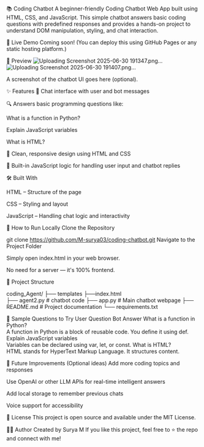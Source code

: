 📚 Coding Chatbot
A beginner-friendly Coding Chatbot Web App built using HTML, CSS, and JavaScript. This simple chatbot answers basic coding questions with predefined responses and provides a hands-on project to understand DOM manipulation, styling, and chat interaction.

🚀 Live Demo
Coming soon! (You can deploy this using GitHub Pages or any static hosting platform.)

📸 Preview
![Uploading Screenshot 2025-06-30 191347.png…]()
![Uploading Screenshot 2025-06-30 191407.png…]()

A screenshot of the chatbot UI goes here (optional).

✨ Features
💬 Chat interface with user and bot messages

🔍 Answers basic programming questions like:

What is a function in Python?

Explain JavaScript variables

What is HTML?

🎨 Clean, responsive design using HTML and CSS

🧠 Built-in JavaScript logic for handling user input and chatbot replies

🛠️ Built With

HTML – Structure of the page

CSS – Styling and layout

JavaScript – Handling chat logic and interactivity

🧪 How to Run Locally
Clone the Repository

git clone https://github.com/M-surya03/coding-chatbot.git
Navigate to the Project Folder

Simply open index.html in your web browser.

No need for a server — it's 100% frontend.

📁 Project Structure

coding_Agent/
├── templates
    ├──index.html  
├── agent2.py  # chatbot code
├── app.py   # Main chatbot webpage
├── README.md       # Project documentation
└── requirements.txt   


🧠 Sample Questions to Try
User Question	Bot Answer
What is a function in Python?	
    A function in Python is a block of reusable code. You define it using def.
Explain JavaScript variables	
    Variables can be declared using var, let, or const.
What is HTML?	
    HTML stands for HyperText Markup Language. It structures content.

📌 Future Improvements (Optional ideas)
Add more coding topics and responses

Use OpenAI or other LLM APIs for real-time intelligent answers

Add local storage to remember previous chats

Voice support for accessibility

📄 License
This project is open source and available under the MIT License.

🙋‍♂️ Author
Created by Surya M
If you like this project, feel free to ⭐ the repo and connect with me!

